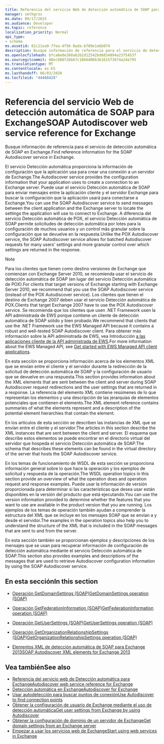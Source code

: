 ```yaml
---
title: Referencia del servicio Web de detección automática de SOAP para Exchange
manager: sethgros
ms.date: 09/17/2015
ms.audience: Developer
ms.topic: reference
localization_priority: Normal
api_type:
- schema
ms.assetid: 61c21ea9-7fea-4f56-8ada-bf80e1e6b074
description: Busque información de referencia para el servicio de detección automática de SOAP en Exchange.
ms.openlocfilehash: bfca8e8e260a6262d12542bd6834894a2375453f
ms.sourcegitcommit: 88ec988f2bb67c1866d06b361615f3674a24e795
ms.translationtype: MT
ms.contentlocale: es-ES
ms.lasthandoff: 06/03/2020
ms.locfileid: "44468428"
---
```

# <a name="soap-autodiscover-web-service-reference-for-exchange"></a><span data-ttu-id="2be31-103">Referencia del servicio Web de detección automática de SOAP para Exchange</span><span class="sxs-lookup"><span data-stu-id="2be31-103">SOAP Autodiscover web service reference for Exchange</span></span>

<span data-ttu-id="2be31-104">Busque información de referencia para el servicio de detección automática de SOAP en Exchange.</span><span class="sxs-lookup"><span data-stu-id="2be31-104">Find reference information for the SOAP Autodiscover service in Exchange.</span></span>
  
<span data-ttu-id="2be31-105">El servicio Detección automática proporciona la información de configuración que la aplicación usa para crear una conexión a un servidor de Exchange.</span><span class="sxs-lookup"><span data-stu-id="2be31-105">The Autodiscover service provides the configuration information that your application uses to create a connection to an Exchange server.</span></span> <span data-ttu-id="2be31-106">Puede usar el servicio Detección automática de SOAP para enviar mensajes entre la aplicación cliente y el servidor Exchange para buscar la configuración que la aplicación usará para conectarse a Exchange.</span><span class="sxs-lookup"><span data-stu-id="2be31-106">You can use the SOAP Autodiscover service to send messages between the client application and the Exchange server to locate the settings the application will use to connect to Exchange.</span></span> <span data-ttu-id="2be31-107">A diferencia del servicio Detección automática de POX, el servicio Detección automática de SOAP permite solicitudes de detección automática por lotes para la configuración de muchos usuarios y un control más granular sobre la configuración que se devuelve en la respuesta.</span><span class="sxs-lookup"><span data-stu-id="2be31-107">Unlike the POX Autodiscover service, the SOAP Autodiscover service allows for batched Autodiscover requests for many users' settings and more granular control over which settings are returned in the response.</span></span> 
  
> [!NOTE]
> <span data-ttu-id="2be31-108">Para los clientes que tienen como destino versiones de Exchange que comienzan con Exchange Server 2010, se recomienda usar el servicio de detección automática de SOAP (en lugar del servicio Detección automática de POX).</span><span class="sxs-lookup"><span data-stu-id="2be31-108">For clients that target versions of Exchange starting with Exchange Server 2010, we recommend that you use the SOAP Autodiscover service (instead of the POX Autodiscover service).</span></span> <span data-ttu-id="2be31-109">Los clientes que tienen el destino de Exchange 2007 deben usar el servicio Detección automática de POX.</span><span class="sxs-lookup"><span data-stu-id="2be31-109">Clients that target Exchange 2007 have to use the POX Autodiscover service.</span></span> <span data-ttu-id="2be31-110">Se recomienda que los clientes que usen .NET Framework usen la API administrada de EWS porque contiene un cliente de detección automática de SOAP sólido y bien probado.</span><span class="sxs-lookup"><span data-stu-id="2be31-110">We recommend that clients that use the .NET Framework use the EWS Managed API because it contains a robust and well-tested SOAP Autodiscover client.</span></span> <span data-ttu-id="2be31-111">Para obtener más información sobre la API administrada de EWS, vea Introducción [a las aplicaciones cliente de la API administrada de EWS](https://msdn.microsoft.com/library/c2267733-6f4f-49e5-9614-1e4a24c3af1a%28Office.15%29.aspx).</span><span class="sxs-lookup"><span data-stu-id="2be31-111">For more information about the EWS Managed API, see [Get started with EWS Managed API client applications](https://msdn.microsoft.com/library/c2267733-6f4f-49e5-9614-1e4a24c3af1a%28Office.15%29.aspx).</span></span> 
  
<span data-ttu-id="2be31-112">En esta sección se proporciona información acerca de los elementos XML que se envían entre el cliente y el servidor durante la redirección de la solicitud de detección automática de SOAP y la configuración de usuario que se devuelve en una respuesta.</span><span class="sxs-lookup"><span data-stu-id="2be31-112">This section provides information about the XML elements that are sent between the client and server during SOAP Autodiscover request redirections and the user settings that are returned in a response.</span></span> <span data-ttu-id="2be31-113">La referencia del elemento XML contiene resúmenes de lo que representan los elementos y una descripción de las jerarquías de elementos potenciales que contienen el elemento.</span><span class="sxs-lookup"><span data-stu-id="2be31-113">The XML element reference contains summaries of what the elements represent and a description of the potential element hierarchies that contain the element.</span></span> 
  
<span data-ttu-id="2be31-114">En los artículos de esta sección se describen las instancias de XML que se envían entre el cliente y el servidor.</span><span class="sxs-lookup"><span data-stu-id="2be31-114">The articles in this section describe the XML instances that are sent between the client and server.</span></span> <span data-ttu-id="2be31-115">El esquema que describe estos elementos se puede encontrar en el directorio virtual del servidor que hospeda el servicio Detección automática de SOAP.</span><span class="sxs-lookup"><span data-stu-id="2be31-115">The schema that describes these elements can be found in the virtual directory of the server that hosts the SOAP Autodiscover service.</span></span>
  
<span data-ttu-id="2be31-116">En los temas de funcionamiento de WSDL de esta sección se proporciona información general sobre lo que hace la operación y los ejemplos de solicitud y respuesta de la operación.</span><span class="sxs-lookup"><span data-stu-id="2be31-116">The WSDL operation topics in this section provide an overview of what the operation does and operation request and response examples.</span></span> <span data-ttu-id="2be31-117">Puede usar la información de versión proporcionada para determinar si las características que desea usar están disponibles en la versión del producto que está ejecutando.</span><span class="sxs-lookup"><span data-stu-id="2be31-117">You can use the version information provided to determine whether the features that you want to use are available in the product version that you are running.</span></span> <span data-ttu-id="2be31-118">Los ejemplos de los temas de operación también ayudan a comprender la estructura del XML que se incluye en los mensajes SOAP que se envían a y desde el servidor.</span><span class="sxs-lookup"><span data-stu-id="2be31-118">The examples in the operation topics also help you to understand the structure of the XML that is included in the SOAP messages that are sent to and from the server.</span></span>
  
<span data-ttu-id="2be31-119">En esta sección también se proporcionan ejemplos y descripciones de los mensajes que se usan para recuperar información de configuración de detección automática mediante el servicio Detección automática de SOAP.</span><span class="sxs-lookup"><span data-stu-id="2be31-119">This section also provides examples and descriptions of the messages that are used to retrieve Autodiscover configuration information by using the SOAP Autodiscover service.</span></span> 
  
## <a name="in-this-section"></a><span data-ttu-id="2be31-120">En esta sección</span><span class="sxs-lookup"><span data-stu-id="2be31-120">In this section</span></span>
<span data-ttu-id="2be31-121"><a name="bk_InThisSection"> </a></span><span class="sxs-lookup"><span data-stu-id="2be31-121"><a name="bk_InThisSection"> </a></span></span>

- [<span data-ttu-id="2be31-122">Operación GetDomainSettings (SOAP)</span><span class="sxs-lookup"><span data-stu-id="2be31-122">GetDomainSettings operation (SOAP)</span></span>](getdomainsettings-operation-soap.md)
    
- [<span data-ttu-id="2be31-123">Operación GetFederationInformation (SOAP)</span><span class="sxs-lookup"><span data-stu-id="2be31-123">GetFederationInformation operation (SOAP)</span></span>](getfederationinformation-operation-soap.md)
    
- [<span data-ttu-id="2be31-124">Operación GetUserSettings (SOAP)</span><span class="sxs-lookup"><span data-stu-id="2be31-124">GetUserSettings operation (SOAP)</span></span>](getusersettings-operation-soap.md)
    
- [<span data-ttu-id="2be31-125">Operación GetOrganizationRelationshipSettings (SOAP)</span><span class="sxs-lookup"><span data-stu-id="2be31-125">GetOrganizationRelationshipSettings operation (SOAP)</span></span>](getorganizationrelationshipsettings-operation-soap.md)
    
- [<span data-ttu-id="2be31-126">Elementos XML de detección automática de SOAP para Exchange 2013</span><span class="sxs-lookup"><span data-stu-id="2be31-126">SOAP Autodiscover XML elements for Exchange 2013</span></span>](soap-autodiscover-xml-elements-for-exchange-2013.md)
    
## <a name="see-also"></a><span data-ttu-id="2be31-127">Vea también</span><span class="sxs-lookup"><span data-stu-id="2be31-127">See also</span></span>


- [<span data-ttu-id="2be31-128">Referencia del servicio web de Detección automática para Exchange</span><span class="sxs-lookup"><span data-stu-id="2be31-128">Autodiscover web service reference for Exchange</span></span>](autodiscover-web-service-reference-for-exchange.md)
- [<span data-ttu-id="2be31-129">Detección automática en Exchange</span><span class="sxs-lookup"><span data-stu-id="2be31-129">Autodiscover for Exchange</span></span>](../exchange-web-services/autodiscover-for-exchange.md)
- [<span data-ttu-id="2be31-130">Usar autodetección para buscar puntos de conexión</span><span class="sxs-lookup"><span data-stu-id="2be31-130">Use Autodiscover to find connection points</span></span>](https://msdn.microsoft.com/library/03896542-549b-4c45-973c-98f9025ea26c%28Office.15%29.aspx)
- [<span data-ttu-id="2be31-131">Obtener la configuración de usuario de Exchange mediante el uso de detección automática</span><span class="sxs-lookup"><span data-stu-id="2be31-131">Get user settings from Exchange by using Autodiscover</span></span>](https://msdn.microsoft.com/library/6d90c305-4802-4e18-8d52-f60349feaa8d%28Office.15%29.aspx)
- [<span data-ttu-id="2be31-132">Obtener la configuración de dominio de un servidor de Exchange</span><span class="sxs-lookup"><span data-stu-id="2be31-132">Get domain settings from an Exchange server</span></span>](https://msdn.microsoft.com/library/2f9acb81-5135-4f72-94e8-65c235d725e6%28Office.15%29.aspx)
- [<span data-ttu-id="2be31-133">Empezar a usar los servicios web de Exchange</span><span class="sxs-lookup"><span data-stu-id="2be31-133">Start using web services in Exchange</span></span>](../exchange-web-services/start-using-web-services-in-exchange.md)
    

